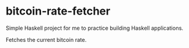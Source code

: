 # bitcoin-rate-fetcher
Simple Haskell project for me to practice building Haskell applications.

Fetches the current bitcoin rate.